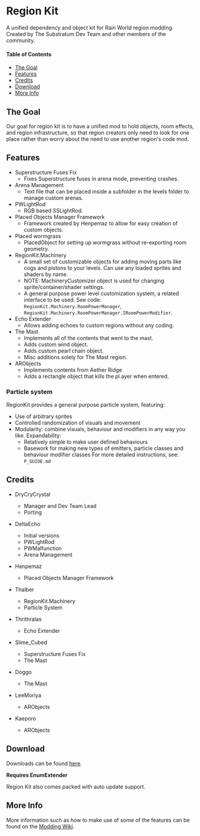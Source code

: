 # Region Kit

A unified dependency and object kit for Rain World region modding. Created by The Substratum Dev Team and other members of the community.

#### Table of Contents
- [The Goal](#the-goal)
- [Features](#features)
- [Credits](#credits)
- [Download](#download)
- [More Info](#more-info)


## The Goal

Our goal for region kit is to have a unified mod to hold objects, room effects, and region infrastructure, so that region creators only need to look for one place rather than worry about the need to use another region's code mod. 


## Features

- Superstructure Fuses Fix
  - Fixes Superstructure fuses in arena mode, preventing crashes.
- Arena Management
  - Text file that can be placed inside a subfolder in the levels folder to manage custom arenas.
- PWLightRod
  - RGB based SSLightRod.
- Placed Objects Manager Framework
  - Framework created by Henpemaz to allow for easy creation of custom objects.
- Placed wormgrass
  - PlacedObject for setting up wormgrass without re-exporting room geometry.
- RegionKit.Machinery
  - A small set of customizable objects for adding moving parts like cogs and pistons to your levels. Can use any loaded sprites and shaders by name.
  - NOTE: MachineryCustomizer object is used for changing sprite/container/shader settings.
  - A general purpose power level customization system, a related interface to be used. See code: `RegionKit.Machinery.RoomPowerManager`, `RegionKit.Machinery.RoomPowerManager.IRoomPowerModifier`.
- Echo Extender
	- Allows adding echoes to custom regions without any coding.
- The Mast
	- Implements all of the contents that went to the mast.
	- Adds custom wind object.
	- Adds custom pearl chain object.
	- Misc additions solely for The Mast region.
- ARObjects
	- Implements contents from Aether Ridge
	- Adds a rectangle object that kills the pl.ayer when entered.
  
### Particle system

 RegionKit provides a general purpose particle system, featuring:
  - Use of arbitrary sprites
  - Controlled randomization of visuals and movement
  - Modularity: combine visuals, behaviour and modifiers in any way you like.
 Expandability:
	- Relatively simple to make user defined behaviours
	- Basework for making new types of emitters, particle classes and behaviour modifier classes
For more detailed instructions, see: `P_GUIDE.md`


## Credits

- DryCryCrystal 
	- Manager and Dev Team Lead
	- Porting

- DeltaEcho
	- Initial versions
	- PWLightRod
	- PWMalfunction
	- Arena Management

- Henpemaz
	- Placed Objects Manager Framework

- Thalber
	- RegionKit.Machinery
	- Particle System

- Thrithralas
	- Echo Extender

- Slime_Cubed
	- Superstructure Fuses Fix
	- The Mast

- Doggo
	- The Mast

- LeeMoriya
	- ARObjects

- Kaeporo
	- ARObjects


## Download
Downloads can be found [here](https://github.com/DryCryCrystal/Region-Kit/releases/latest).

**Requires EnumExtender**

Region Kit also comes packed with auto update support.


## More Info

More information such as how to make use of some of the features can be found on the [Modding Wiki](https://rain-world-modding.github.io/).
